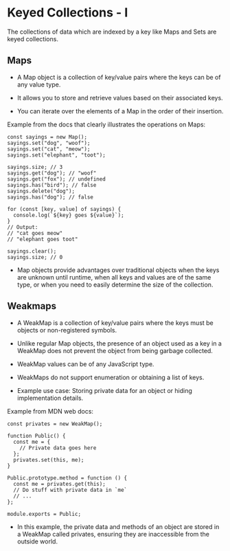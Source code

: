 # Keyed Collections - I

The collections of data which are indexed by a key like Maps and Sets are keyed collections. 

## Maps

- A Map object is a collection of key/value pairs where the keys can be of any value type.
 
- It allows you to store and retrieve values based on their associated keys.

- You can iterate over the elements of a Map in the order of their insertion.

Example from the docs that clearly illustrates the operations on Maps: 
```
const sayings = new Map();
sayings.set("dog", "woof");
sayings.set("cat", "meow");
sayings.set("elephant", "toot");

sayings.size; // 3
sayings.get("dog"); // "woof"
sayings.get("fox"); // undefined
sayings.has("bird"); // false
sayings.delete("dog");
sayings.has("dog"); // false

for (const [key, value] of sayings) {
  console.log(`${key} goes ${value}`);
}
// Output:
// "cat goes meow"
// "elephant goes toot"

sayings.clear();
sayings.size; // 0
```
- Map objects provide advantages over traditional objects when the keys are unknown until runtime, when all keys and values are of the same type, or when you need to easily determine the size of the collection.

## Weakmaps

- A WeakMap is a collection of key/value pairs where the keys must be objects or non-registered symbols.

- Unlike regular Map objects, the presence of an object used as a key in a WeakMap does not prevent the object from being garbage collected.

- WeakMap values can be of any JavaScript type.

- WeakMaps do not support enumeration or obtaining a list of keys.

- Example use case: Storing private data for an object or hiding implementation details.

Example from MDN web docs:
```
const privates = new WeakMap();

function Public() {
  const me = {
    // Private data goes here
  };
  privates.set(this, me);
}

Public.prototype.method = function () {
  const me = privates.get(this);
  // Do stuff with private data in `me`
  // ...
};

module.exports = Public;
```

- In this example, the private data and methods of an object are stored in a WeakMap called privates, ensuring they are inaccessible from the outside world.